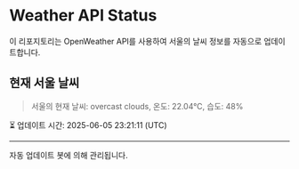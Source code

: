 
# Weather API Status

이 리포지토리는 OpenWeather API를 사용하여 서울의 날씨 정보를 자동으로 업데이트합니다.

## 현재 서울 날씨
> 서울의 현재 날씨: overcast clouds, 온도: 22.04°C, 습도: 48%

⏳ 업데이트 시간: 2025-06-05 23:21:11 (UTC)

---
자동 업데이트 봇에 의해 관리됩니다.
